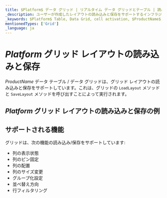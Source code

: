 ```yaml
---
title: $Platform$ データ グリッド | リアルタイム データ グリッドとテーブル | 読み込みと保存 | インフラジスティックス
_description: ユーザーが作成したレイアウトの読み込みと保存をサポートするインフラジスティックスの $ProductName$ データ テーブルとグリッドをお試しください。
_keywords: $Platform$ Table, Data Grid, cell activation, $ProductName$, Infragistics, $Platform$ テーブル, データ グリッド, セルのアクティブ化, インフラジスティックス
mentionedTypes: ['Grid']
_language: ja
---
```


# $Platform$ グリッド レイアウトの読み込みと保存

$ProductName$ データ テーブル / データ グリッドは、グリッド レイアウトの読み込みと保存をサポートしています。これは、グリッドの `LoadLayout` メソッドと `SaveLayout` メソッドを呼び出すことによって実行されます。

## $Platform$ グリッド レイアウトの読み込みと保存の例


<code-view style="height: 600px"
           data-demos-base-url="{environment:demosBaseUrl}"
           iframe-src="{environment:demosBaseUrl}/grids/data-grid-load-save-layout"
           alt="$Platform$ グリッド レイアウトの読み込みと保存の例"
           github-src="grids/data-grid/load-save-layout">
</code-view>

<div class="divider--half"></div>

## サポートされる機能

グリッドは、次の機能の読み込み/保存をサポートしています:

- 列の表示状態
- 列のピン固定
- 列の配置
- 列のサイズ変更
- グループ化設定
- 並べ替え方向
- 行フィルタリング
